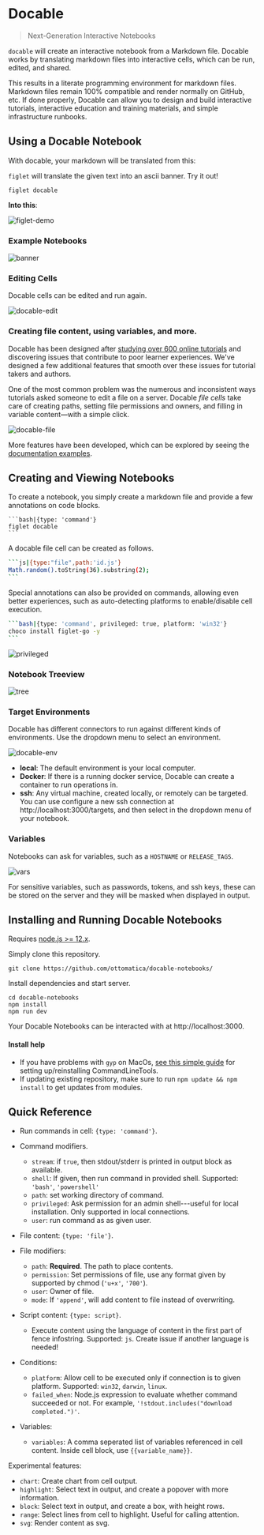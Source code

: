 # Docable

> Next-Generation Interactive Notebooks

`docable` will create an interactive notebook from a Markdown file. Docable works by translating markdown files into interactive cells, which can be run, edited, and shared.

This results in a literate programming environment for markdown files. Markdown files remain 100% compatible and render normally on GitHub, etc. If done properly, Docable can allow you to design and build interactive tutorials, interactive education and training materials, and simple infrastructure runbooks.

## Using a Docable Notebook

With docable, your markdown will be translated from this:

`figlet` will translate the given text into an ascii banner. Try it out!

```bash|{type: 'command'}
figlet docable
```

**Into this**:

![figlet-demo](docs/img/docable-figlet.gif)

### Example Notebooks

![banner](docs/img/banner.png)

### Editing Cells

Docable cells can be edited and run again.

![docable-edit](docs/img/docable-edit.png)

### Creating file content, using variables, and more.

Docable has been designed after [studying over 600 online tutorials](http://chrisparnin.me/pdf/docable_FSE_20.pdf) and discovering issues that contribute to poor learner experiences. We've designed a few additional features that smooth over these issues for tutorial takers and authors.

One of the most common problem was the numerous and inconsistent ways tutorials asked someone to edit a file on a server.
Docable _file cells_ take care of creating paths, setting file permissions and owners, and filling in variable content—with a simple click.

![docable-file](docs/img/docable-file.png)

More features have been developed, which can be explored by seeing the [documentation examples](docs/examples/).

## Creating and Viewing Notebooks

To create a notebook, you simply create a markdown file and provide a few annotations on code blocks.

~~~
```bash|{type: 'command'}
figlet docable
```
~~~

A docable file cell can be created as follows.
~~~bash
```js|{type:"file",path:'id.js'}
Math.random().toString(36).substring(2);
```
~~~

Special annotations can also be provided on commands, allowing even better experiences, such as auto-detecting platforms to enable/disable cell execution.

~~~bash
```bash|{type: 'command', privileged: true, platform: 'win32'}
choco install figlet-go -y
```
~~~

![privileged](docs/img/docable-privileged.png)

### Notebook Treeview

![tree](docs/img/docable-tree.png)

### Target Environments

Docable has different connectors to run against different kinds of environments. Use the dropdown menu to select an environment.

![docable-env](docs/img/docable-env.png)

* **local**: The default environment is your local computer.
* **Docker**: If there is a running docker service, Docable can create a container to run operations in.
* **ssh**: Any virtual machine, created locally, or remotely can be targeted. You can use configure a new ssh connection at http://localhost:3000/targets, and then select in the dropdown menu of your notebook.


### Variables

Notebooks can ask for variables, such as a `HOSTNAME` or `RELEASE_TAGS`.

![vars](docs/img/docable-vars.png)

For sensitive variables, such as passwords, tokens, and ssh keys, these can be stored on the server and they will be masked when displayed in output.

## Installing and Running Docable Notebooks

Requires [node.js >= 12.x](https://nodejs.org/en/).

Simply clone this repository.
```bash|{type: 'command'}
git clone https://github.com/ottomatica/docable-notebooks/
```

Install dependencies and start server.
```bash|{type: 'command'}
cd docable-notebooks
npm install
npm run dev
```

Your Docable Notebooks can be interacted with at http://localhost:3000.

#### Install help

* If you have problems with `gyp` on MacOs, [see this simple guide](https://medium.com/flawless-app-stories/gyp-no-xcode-or-clt-version-detected-macos-catalina-anansewaa-38b536389e8d) for setting up/reinstalling CommandLineTools.
* If updating existing repository, make sure to run `npm update && npm install` to get updates from modules.

## Quick Reference

* Run commands in cell: `{type: 'command'}`.
* Command modifiers.
   - `stream`: if `true`, then stdout/stderr is printed in output block as available.
   - `shell`: If given, then run command in provided shell. Supported: `'bash'`, `'powershell'`
   - `path`: set working directory of command.
   - `privileged`: Ask permission for an admin shell---useful for local installation. Only supported in local connections.
   - `user`: run command as as given user.
* File content: `{type: 'file'}`.
* File modifiers:
   - `path`: **Required**. The path to place contents.
   - `permission`: Set permissions of file, use any format given by supported by chmod (`'u+x'`, `'700'`).
   - `user`: Owner of file.
   - `mode`: If `'append'`, will add content to file instead of overwriting.

* Script content: `{type: script}`.
   - Execute content using the language of content in the first part of fence infostring. Supported: `js`. Create issue if another language is needed!

* Conditions:
  - `platform`: Allow cell to be executed only if connection is to given platform. Supported: `win32`, `darwin`, `linux`. 
  - `failed_when`: Node.js expression to evaluate whether command succeeded or not. For example, `'!stdout.includes("download completed.")'`.
  
* Variables:
  - `variables`: A comma seperated list of variables referenced in cell content. Inside cell block, use `{{variable_name}}`.
     

Experimental features:
  - `chart`: Create chart from cell output. 
  - `highlight`: Select text in output, and create a popover with more information.
  - `block`: Select text in output, and create a box, with height rows.
  - `range`: Select lines from cell to highlight. Useful for calling attention.
  - `svg`: Render content as svg.